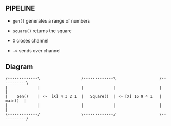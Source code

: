 ## PIPELINE

- `gen()` generates a range of numbers
- `square()` returns the square


- `X` closes channel
- `->` sends over channel


## Diagram

```
/-------------\                  /-------------\                   /-----------\
|             |                  |             |                   |           |
|    Gen()    | ->  [X] 4 3 2 1  |   Square()  | -> [X] 16 9 4 1   |   main()  |
|             |                  |             |                   |           |
\-------------/                  \-------------/                   \-----------/
```
